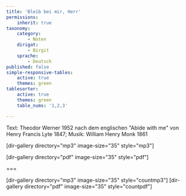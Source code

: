 ```yaml
---
title: 'Bleib bei mir, Herr'
permissions:
    inherit: true
taxonomy:
    category:
        - Noten
    dirigat:
        - Birgit
    sprache:
        - Deutsch
published: false
simple-responsive-tables:
    active: true
    themes: green
tablesorter:
    active: true
    themes: green
    table_nums: '1,2,3'

---
```


Text: Theodor Werner 1952 nach dem englischen "Abide with me" von Henry Francis Lyte 1847; 
Musik: William Henry Monk 1861


[dir-gallery directory="mp3" image-size="35" style="mp3"]

[dir-gallery directory="pdf" image-size="35" style="pdf"]

===

[dir-gallery directory="mp3" image-size="35" style="countmp3"]
[dir-gallery directory="pdf" image-size="35" style="countpdf"]